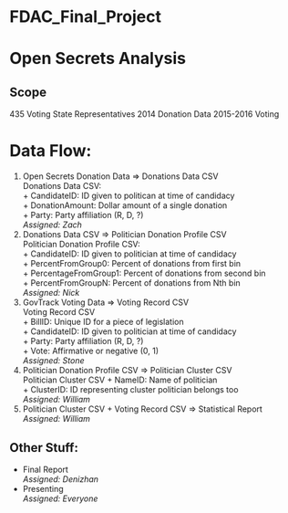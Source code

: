 # FDAC_Final_Project
Open Secrets Analysis
===============
## Scope
435 Voting State Representatives
2014 Donation Data
2015-2016 Voting


# Data Flow:
1. Open Secrets Donation Data => Donations Data CSV  
    Donations Data CSV:  
        + CandidateID: ID given to politican at time of candidacy  
        + DonationAmount: Dollar amount of a single donation  
        + Party: Party affiliation (R, D, ?)  
    _Assigned: Zach_   
2. Donations Data CSV => Politician Donation Profile CSV  
    Politician Donation Profile CSV:  
        + CandidateID: ID given to politician at time of candidacy   
        + PercentFromGroup0: Percent of donations from first bin  
        + PercentageFromGroup1: Percent of donations from second bin  
        + PercentFromGroupN: Percent of donations from Nth bin   
    _Assigned: Nick_   
3. GovTrack Voting Data => Voting Record CSV   
    Voting Record CSV  
        + BillID: Unique ID for a piece of legislation   
        + CandidateID: ID given to politician at time of candidacy   
        + Party: Party affiliation (R, D, ?)  
        + Vote: Affirmative or negative (0, 1)  
    _Assigned: Stone_   
4. Politician Donation Profile CSV => Politician Cluster CSV  
    Politician Cluster CSV
        + NameID: Name of politician  
        + ClusterID: ID representing cluster politician belongs too  
    _Assigned: William_   
5. Politician Cluster CSV + Voting Record CSV => Statistical Report  
    _Assigned: William_   


## Other Stuff:  
+ Final Report  
    _Assigned: Denizhan_  
+ Presenting  
    _Assigned: Everyone_  
